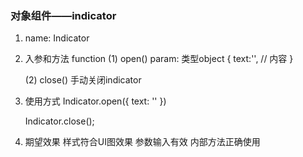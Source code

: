 ### 对象组件——indicator

1. name: Indicator

2. 入参和方法
    function
	 (1) open()
	 	 param: 类型object 
	 	 {
	 	 	text:'', // 内容
	 	 }
	 
	 (2) close()
		 手动关闭indicator
3. 使用方式
	Indicator.open({
	 	text: ''
	})
	
	Indicator.close();


4. 期望效果
	样式符合UI图效果
	参数输入有效
	内部方法正确使用

